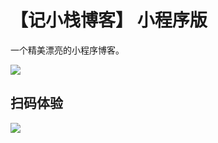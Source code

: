 # 【记小栈博客】 小程序版

一个精美漂亮的小程序博客。

<img src="https://static.liayal.com/images/Ji-Blog-weapp.jpg" />


## 扫码体验

<img src="https://cdn.liayal.com/image/gh_4493411dfefa_344.jpg" />
